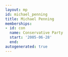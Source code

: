 ```yaml
---
layout: mp
id: michael_penning
title: Michael Penning
memberships:
- id: con
  name: Conservative Party
  start: '2005-06-28'
  end: 
autogenerated: true
---
```

